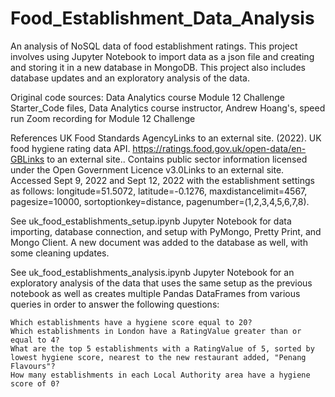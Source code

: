 # Food_Establishment_Data_Analysis
An analysis of NoSQL data of food establishment ratings. This project involves using Jupyter Notebook to import data as a json file and creating and storing it in a new database in MongoDB. This project also includes database updates and an exploratory analysis of the data.

Original code sources: 
Data Analytics course Module 12 Challenge Starter_Code files, Data Analytics course instructor, Andrew Hoang's, speed run Zoom recording for Module 12 Challenge

References
UK Food Standards AgencyLinks to an external site. (2022). UK food hygiene rating data API. https://ratings.food.gov.uk/open-data/en-GBLinks to an external site.. Contains public sector information licensed under the Open Government Licence v3.0Links to an external site.
Accessed Sept 9, 2022 and Sept 12, 2022 with the establishment settings as follows: longitude=51.5072, latitude=-0.1276, maxdistancelimit=4567, pagesize=10000, sortoptionkey=distance, pagenumber=(1,2,3,4,5,6,7,8).

See uk_food_establishments_setup.ipynb Jupyter Notebook for data importing, database connection, and setup with PyMongo, Pretty Print, and Mongo Client. A new document was added to the database as well, with some cleaning updates.

See uk_food_establishments_analysis.ipynb Jupyter Notebook for an exploratory analysis of the data that uses the same setup as the previous notebook as well as creates multiple Pandas DataFrames from various queries in order to answer the following questions:

    Which establishments have a hygiene score equal to 20?
    Which establishments in London have a RatingValue greater than or equal to 4?
    What are the top 5 establishments with a RatingValue of 5, sorted by lowest hygiene score, nearest to the new restaurant added, "Penang Flavours"?
    How many establishments in each Local Authority area have a hygiene score of 0?
